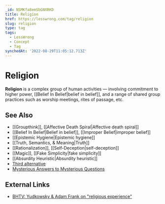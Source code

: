 ```yaml
---
_id: NSMKfa8emSbGNXRKD
title: Religion
href: https://lesswrong.com/tag/religion
slug: religion
type: tag
tags:
  - LessWrong
  - Concept
  - Tag
synchedAt: '2022-08-29T11:05:12.713Z'
---
```


# Religion

**Religion** is a complex group of human activities — involving commitment to higher power, [[Belief In Belief|belief in belief]], and a range of shared group practices such as worship meetings, rites of passage, etc.

## See Also

- [[Groupthink]], [[Affective Death Spiral|Affective death spiral]]
- [[Belief In Belief|Belief in belief]], [[Improper Belief|improper belief]]
- [[Epistemic Hygiene|Epistemic hygiene]]
- [[Truth, Semantics, & Meaning|Truth]]
- [[Rationalization]], [[Self-Deception|self-deception]]
- [[Magic]], [[Fake Simplicity|fake simplicity]]
- [[Absurdity Heuristic|Absurdity heuristic]]
- [Third alternative](https://wiki.lesswrong.com/wiki/Third_alternative)
- [Mysterious Answers to Mysterious Questions](https://www.lesswrong.com/tag/mysterious-answers-to-mysterious-questions)

## External Links

- [BHTV: Yudkowsky & Adam Frank on "religious experience"](http://bloggingheads.tv/diavlogs/18501)
